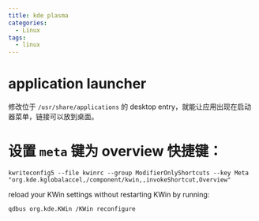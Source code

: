 ```yaml
---
title: kde plasma
categories:
  - Linux
tags:
  - linux
---
```

# application launcher
修改位于 `/usr/share/applications`  的 desktop entry，就能让应用出现在启动器菜单，链接可以放到桌面。
# 设置 `meta` 键为 overview 快捷键：
```shell
kwriteconfig5 --file kwinrc --group ModifierOnlyShortcuts --key Meta "org.kde.kglobalaccel,/component/kwin,,invokeShortcut,Overview"
```
reload your KWin settings without restarting KWin by running:
```shell
qdbus org.kde.KWin /KWin reconfigure
```